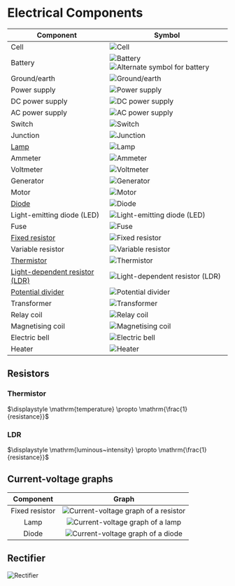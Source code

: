 # Electrical Components

| Component                                            | Symbol                                                                                                     |
| ---------------------------------------------------- | ---------------------------------------------------------------------------------------------------------- |
| Cell                                                 | ![Cell](images/component-cell.png)                                                                         |
| Battery                                              | ![Battery](images/component-battery-1.png) ![Alternate symbol for battery](images/component-battery-2.png) |
| Ground/earth                                         | ![Ground/earth](images/component-ground.png)                                                               |
| Power supply                                         | ![Power supply](images/component-power-supply.png)                                                         |
| DC power supply                                      | ![DC power supply](images/component-dc-power-supply.png)                                                   |
| AC power supply                                      | ![AC power supply](images/component-ac-power-supply.png)                                                   |
| Switch                                               | ![Switch](images/component-switch.png)                                                                     |
| Junction                                             | ![Junction](images/component-junction.png)                                                                 |
| [Lamp](#current-voltage-graphs)                      | ![Lamp](images/component-lamp.png)                                                                         |
| Ammeter                                              | ![Ammeter](images/component-ammeter.png)                                                                   |
| Voltmeter                                            | ![Voltmeter](images/component-voltmeter.png)                                                               |
| Generator                                            | ![Generator](images/component-generator.png)                                                               |
| Motor                                                | ![Motor](images/component-motor.png)                                                                       |
| [Diode](#current-voltage-graphs)                     | ![Diode](images/component-diode.png)                                                                       |
| Light-emitting diode (LED)                           | ![Light-emitting diode (LED)](images/component-light-emitting-diode.png)                                   |
| Fuse                                                 | ![Fuse](images/component-fuse.png)                                                                         |
| [Fixed resistor](#current-voltage-graphs)            | ![Fixed resistor](images/component-fixed-resistor.png)                                                     |
| Variable resistor                                    | ![Variable resistor](images/component-variable-resistor.png)                                               |
| [Thermistor](#thermistor)                            | ![Thermistor](images/component-thermistor.png)                                                             |
| [Light-dependent resistor (LDR)](#ldr)               | ![Light-dependent resistor (LDR)](images/component-light-dependent-resistor.png)                           |
| [Potential divider](./circuits.md#potential-divider) | ![Potential divider](images/component-potential-divider.png)                                               |
| Transformer                                          | ![Transformer](images/component-transformer.png)                                                           |
| Relay coil                                           | ![Relay coil](images/component-relay-coil.png)                                                             |
| Magnetising coil                                     | ![Magnetising coil](images/component-magnetising-coil.png)                                                 |
| Electric bell                                        | ![Electric bell](images/component-electric-bell.png)                                                       |
| Heater                                               | ![Heater](images/component-heater.png)                                                                     |

## Resistors

### Thermistor

$\displaystyle \mathrm{temperature} \propto \mathrm{\frac{1}{resistance}}$

### LDR

$\displaystyle \mathrm{luminous~intensity} \propto \mathrm{\frac{1}{resistance}}$

## Current-voltage graphs

|   Component    |                                       Graph                                       |
| :------------: | :-------------------------------------------------------------------------------: |
| Fixed resistor | ![Current-voltage graph of a resistor](images/current-voltage-graph-resistor.png) |
|      Lamp      |     ![Current-voltage graph of a lamp](images/current-voltage-graph-lamp.png)     |
|     Diode      |    ![Current-voltage graph of a diode](images/current-voltage-graph-diode.png)    |

## Rectifier

![Rectifier](images/rectifier.png)
